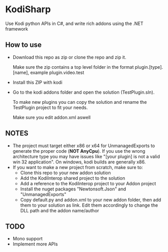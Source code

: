 # KodiSharp
Use Kodi python APIs in C#, and write rich addons using the .NET framework

## How to use
- Download this repo as zip or clone the repo and zip it.

  Make sure the zip contains a top level folder in the format plugin.[type].[name], example plugin.video.test
- Install this ZIP with kodi
- Go to the kodi addons folder and open the solution (TestPlugin.sln).

  To make new plugins you can copy the solution and rename the TestPlugin project to fit your needs.
  
  Make sure you edit addon.xml aswell

## NOTES
- The project must target either x86 or x64 for UnmanagedExports to generate the proper code (**NOT AnyCpu**). If you use the wrong architecture type you may have issues like "[your plugin] is not a valid win 32 application". On windows, kodi builds are generally x86.
- If you want to make a new project from scratch, make sure to:
  - Clone this repo to your new addon solution
  - Add the KodiInterop shared project to the solution
  - Add a reference to the KodiInterop project to your Addon project
  - Install the nuget packages "Newtonsoft.Json" and "UnmanagedExports"
  - Copy default.py and addon.xml to your new addon folder, then add them to your solution as link. Edit them accordingly to change the DLL path and the addon name/author

## TODO
- Mono support
- Implement more APIs
